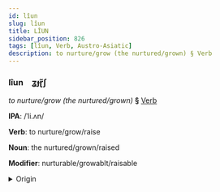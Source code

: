 ```yaml
---
id: lîun
slug: lîun
title: LÎUN
sidebar_position: 826
tags: [lîun, Verb, Austro-Asiatic]
description: to nurture/grow (the nurtured/grown) § Verb
---
```


### lîun&emsp;<span kind="abugida">ʓɟɽ̃ʃ</span>

*to nurture/grow (the nurtured/grown)* **§** [Verb](../../tags/Verb)

**IPA**: /ˈli.ʌn/

**Verb**: to nurture/grow/raise

**Noun**: the nurtured/grown/raised

**Modifier**: nurturable/growablt/raisable

<details>
    <summary>Origin</summary>
    Khmer លៀង liəng /liəŋ/<br/>
    <em>Austro-Asiatic Language Family</em>
</details>